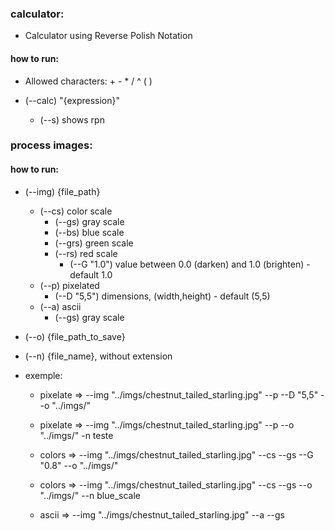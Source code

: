 ### calculator:
- Calculator using Reverse Polish Notation
#### how to run:
- Allowed characters: + - * / ^ ( )

- (--calc) "{expression}"
    - (--s) shows rpn 

### process images:
#### how to run:
- (--img) {file_path}
    - (--cs) color scale 
        - (--gs) gray scale 
        - (--bs) blue scale 
        - (--grs) green scale 
        - (--rs) red scale
            - (--G "1.0") value between 0.0 (darken) and 1.0 (brighten) - default 1.0
    - (--p) pixelated 
        - (--D "5,5") dimensions, (width,height) - default (5,5)
    - (--a) ascii
        - (--gs) gray scale
- (--o) {file_path_to_save}
- (--n) {file_name}, without extension

- exemple: 
    - pixelate => --img "../imgs/chestnut_tailed_starling.jpg" --p  --D   "5,5"  --o "../imgs/"
    - pixelate => --img "../imgs/chestnut_tailed_starling.jpg" --p  --o  "../imgs/" -n teste

    - colors => --img "../imgs/chestnut_tailed_starling.jpg" --cs --gs --G "0.8" --o "../imgs/"
    - colors => --img "../imgs/chestnut_tailed_starling.jpg" --cs --gs --o "../imgs/" --n blue_scale
    
    - ascii => --img "../imgs/chestnut_tailed_starling.jpg" --a --gs
 